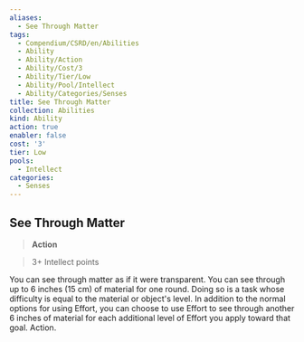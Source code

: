 ```yaml
---
aliases:
  - See Through Matter
tags:
  - Compendium/CSRD/en/Abilities
  - Ability
  - Ability/Action
  - Ability/Cost/3
  - Ability/Tier/Low
  - Ability/Pool/Intellect
  - Ability/Categories/Senses
title: See Through Matter
collection: Abilities
kind: Ability
action: true
enabler: false
cost: '3'
tier: Low
pools:
  - Intellect
categories:
  - Senses
---
```

## See Through Matter    
>**Action**    
>3+ Intellect points  
    
You can see through matter as if it were transparent. You can see through up to 6 inches (15 cm) of material for one round. Doing so is a task whose difficulty is equal to the material or object's level. In addition to the normal options for using Effort, you can choose to use Effort to see through another 6 inches of material for each additional level of Effort you apply toward that goal. Action.